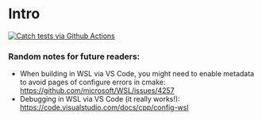 
# Intro

[![Catch tests via Github Actions](https://github.com/ianhbell/teqp/actions/workflows/runcatch.yml/badge.svg)](https://github.com/ianhbell/teqp/actions/workflows/runcatch.yml)

### Random notes for future readers:

* When building in WSL via VS Code, you might need to enable metadata to avoid pages of configure errors in cmake: https://github.com/microsoft/WSL/issues/4257
* Debugging in WSL via VS Code (it really works!): https://code.visualstudio.com/docs/cpp/config-wsl